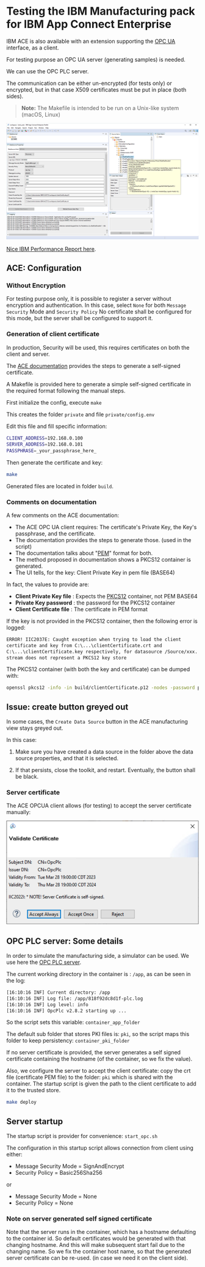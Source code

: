 # Testing the IBM Manufacturing pack for IBM App Connect Enterprise

IBM ACE is also available with an extension supporting the [OPC UA](https://en.wikipedia.org/wiki/OPC_Unified_Architecture) interface, as a client.

For testing purpose an OPC UA server (generating samples) is needed.

We can use the OPC PLC server.

The communication can be either un-encrypted (for tests only) or encrypted, but in that case X509 certificates must be put in place (both sides).

> **Note:** The Makefile is intended to be run on a Unix-like system (macOS, Linux)

![ACEmfg](images/ACEmfg.png)

[Nice IBM Performance Report here](https://www.ibm.com/support/pages/ibm-app-connect-manufacturing-v20-performance-reports).

## ACE: Configuration

### Without Encryption

For testing purpose only, it is possible to register a server without encryption and authentication.
In this case, select `None` for both `Message Security` Mode and `Security Policy`
No certificate shall be configured for this mode, but the server shall be configured to support it.

### Generation of client certificate

In production, Security will be used, this requires certificates on both the client and server.

The [ACE documentation](https://www.ibm.com/docs/en/app-connect/12.0?topic=source-generating-self-signed-ssl-certificate)
provides the steps to generate a self-signed certificate.

A Makefile is provided here to generate a simple self-signed certificate in the required format following the manual steps.

First initialize the config, execute `make`

This creates the folder `private` and file `private/config.env`

Edit this file and fill specific information:

```bash
CLIENT_ADDRESS=192.168.0.100
SERVER_ADDRESS=192.168.0.101
PASSPHRASE=_your_passphrase_here_
```

Then generate the certificate and key:

```bash
make
```

Generated files are located in folder `build`.

### Comments on documentation

A few comments on the ACE documentation:

- The ACE OPC UA client requires: The certificate's Private Key, the Key's passphrase, and the certificate.
- The documentation provides the steps to generate those. (used in the script)
- The documentation talks about "[PEM](https://en.wikipedia.org/wiki/Privacy-Enhanced_Mail)" format for both.
- The method proposed in documentation shows a PKCS12 container is generated.
- The UI tells, for the key: Client Private Key in pem file (BASE64)

In fact, the values to provide are:

- **Client Private Key file** : Expects the [PKCS12](https://fr.wikipedia.org/wiki/PKCS12) container, not PEM BASE64
- **Private Key password** : the password for the PKCS12 container
- **Client Certificate file** : The certificate in PEM format

If the key is not provided in the PKCS12 container, then the following error is logged:

```text
ERROR! IIC2037E: Caught exception when trying to load the client certificate and key from C:\...\clientCertificate.crt and C:\...\clientCertificate.key respectively, for datasource /Source/xxx. stream does not represent a PKCS12 key store
```

The PKCS12 container (with both the key and certificate) can be dumped with:

```bash
openssl pkcs12 -info -in build/clientCertificate.p12 -nodes -password pass:_pass_here_
```

## Issue: create button greyed out

In some cases, the `Create Data Source` button in the ACE manufacturing view stays greyed out.

In this case:

1. Make sure you have created a data source in the folder above the data source properties, and that it is selected.

2. If that persists, close the toolkit, and restart. Eventually, the button shall be black.

### Server certificate

The ACE OPCUA client allows (for testing) to accept the server certificate manually:

![accept cert](images/accept.png)

## OPC PLC server: Some details

In order to simulate the manufacturing side, a simulator can be used.
We use here the [OPC PLC server](https://github.com/Azure-Samples/iot-edge-opc-plc).

The current working directory in the container is : `/app`, as can be seen in the log:

```text
[16:10:16 INF] Current directory: /app
[16:10:16 INF] Log file: /app/818f92dc8d1f-plc.log
[16:10:16 INF] Log level: info
[16:10:16 INF] OpcPlc v2.8.2 starting up ...
```

So the script sets this variable: `container_app_folder`

The default sub folder that stores PKI files is: `pki`, so the script maps this folder to keep persistency: `container_pki_folder`

If no server certificate is provided, the server generates a self signed certificate containing the hostname (of the container, so we fix the value).

Also, we configure the server to accept the client certificate: copy the crt file (certificate PEM file) to the folder: `pki` which is shared with the container.
The startup script is given the path to the client certificate to add it to the trusted store.

```bash
make deploy
```

## Server startup

The startup script is provider for convenience: `start_opc.sh`

The configuration in this startup script allows connection from client using either:

- Message Security Mode = SignAndEncrypt
- Security Policy = Basic256Sha256

or

- Message Security Mode = None
- Security Policy = None

### Note on server generated self signed certificate

Note that the server runs in the container, which has a hostname defaulting to the container id.
So default certificates would be generated with that changing hostname.
And this will make subsequent start fail due to the changing name.
So we fix the container host name, so that the generated server certificate can be re-used.
(in case we need it on the client side).
